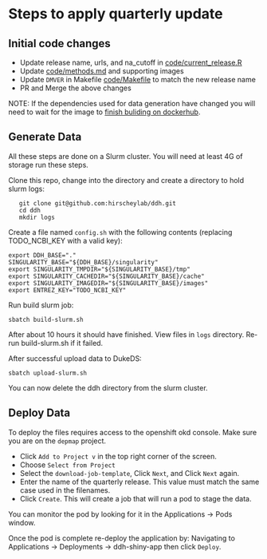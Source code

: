 # Steps to apply quarterly update

## Initial code changes
- Update release name, urls, and na_cutoff in [code/current_release.R]( https://github.com/hirscheylab/ddh/blob/master/code/current_release.R)
- Update [code/methods.md](https://github.com/hirscheylab/ddh/blob/master/code/methods.md) and supporting images
- Update `DMVER` in Makefile [code/Makefile](https://github.com/hirscheylab/ddh/blob/98e53f956439c570aefa7b8b2583cee1f84e8b2e/Makefile#L13) to match the new release name
- PR and Merge the above changes

NOTE: If the dependencies used for data generation have changed you will need to wait for the image to [finish buliding on dockerhub](https://hub.docker.com/repository/docker/dukegcb/ddh).

## Generate Data
All these steps are done on a Slurm cluster.
You will need at least 4G of storage run these steps.

Clone this repo, change into the directory and create a directory to hold slurm logs:
```
   git clone git@github.com:hirscheylab/ddh.git
   cd ddh   
   mkdir logs
```
Create a file named `config.sh` with the following contents (replacing TODO_NCBI_KEY with a valid key):
```
export DDH_BASE="."
SINGULARITY_BASE="${DDH_BASE}/singularity"
export SINGULARITY_TMPDIR="${SINGULARITY_BASE}/tmp"
export SINGULARITY_CACHEDIR="${SINGULARITY_BASE}/cache"
export SINGULARITY_IMAGEDIR="${SINGULARITY_BASE}/images"
export ENTREZ_KEY="TODO_NCBI_KEY"
```

Run build slurm job:
```
sbatch build-slurm.sh
```

After about 10 hours it should have finished.
View files in `logs` directory.
Re-run build-slurm.sh if it failed.

After successful upload data to DukeDS:
```
sbatch upload-slurm.sh
```

You can now delete the ddh directory from the slurm cluster.

## Deploy Data
To deploy the files requires access to the openshift okd console.
Make sure you are on the `depmap` project.
- Click `Add to Project v` in the top right corner of the screen.
- Choose `Select from Project`
- Select the `download-job-template`, Click `Next`, and Click `Next` again.
- Enter the name of the quarterly release. This value must match the same case used in the filenames.
- Click `Create`.
This will create a job that will run a pod to stage the data.

You can monitor the pod by looking for it in the Applications -> Pods window.

Once the pod is complete re-deploy the application by:
Navigating to Applications -> Deployments -> ddh-shiny-app then click `Deploy`.



